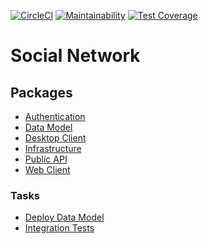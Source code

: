 [![CircleCI](https://circleci.com/gh/davidchristie/social-network.svg?style=svg)](https://circleci.com/gh/davidchristie/social-network)
[![Maintainability](https://api.codeclimate.com/v1/badges/a32339ac72c60b22b838/maintainability)](https://codeclimate.com/github/davidchristie/social-network/maintainability)
[![Test Coverage](https://api.codeclimate.com/v1/badges/a32339ac72c60b22b838/test_coverage)](https://codeclimate.com/github/davidchristie/social-network/test_coverage)

# Social Network

## Packages

* [Authentication](packages/authentication)
* [Data Model](packages/data-model)
* [Desktop Client](packages/desktop-client)
* [Infrastructure](packages/infrastructure)
* [Public API](packages/public-api)
* [Web Client](packages/web-client)

### Tasks

* [Deploy Data Model](packages/tasks/deploy-data-model)
* [Integration Tests](packages/tasks/integration-tests)
